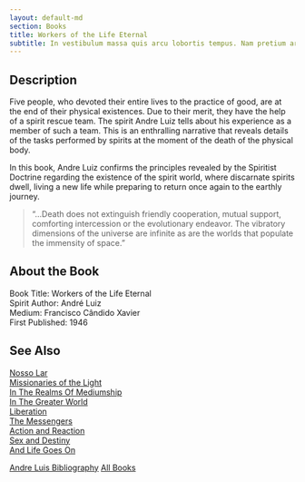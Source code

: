 ```yaml
---
layout: default-md
section: Books
title: Workers of the Life Eternal
subtitle: In vestibulum massa quis arcu lobortis tempus. Nam pretium arcu in odio vulputate luctus.
---
```


## Description
Five people, who devoted their entire lives to the practice of good, are at the end of their physical existences. Due to their merit, they have the help of a spirit rescue team. The spirit Andre Luiz tells about his experience as a member of such a team. This is an enthralling narrative that reveals details of the tasks performed by spirits at the moment of the death of the physical body.

In this book, Andre Luiz confirms the principles revealed by the Spiritist Doctrine regarding the existence of the spirit world, where discarnate spirits dwell, living a new life while preparing to return once again to the earthly journey.

> “…Death does not extinguish friendly cooperation, mutual support, comforting intercession or the evolutionary endeavor.  The vibratory dimensions of the universe are infinite as are the worlds that populate the immensity of space.”


## About the Book
Book Title: Workers of the Life Eternal  
Spirit Author: André Luiz  
Medium: Francisco Cândido Xavier    
First Published: 1946  


## See Also
[Nosso Lar](nosso-lar)  
[Missionaries of the Light](missionaries-of-the-light)  
[In The Realms Of Mediumship](in-the-realms-of-mediumship)  
[In The Greater World](in-the-greater-world)  
[Liberation](liberation)  
[The Messengers](the-messengers)  
[Action and Reaction](action-and-reaction)  
[Sex and Destiny](sex-and-destiny)  
[And Life Goes On](and-life-goes-on)  

<a href="/books/andre-luis" class="button">Andre Luis Bibliography</a>
<a href="/books" class="button">All Books</a>
